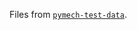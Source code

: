 Files from [`pymech-test-data`](https://github.com/eX-Mech/pymech-test-data/tree/3c78e0c1f9a8628c0db1a84db11bc5bc19cdba7c/nek).